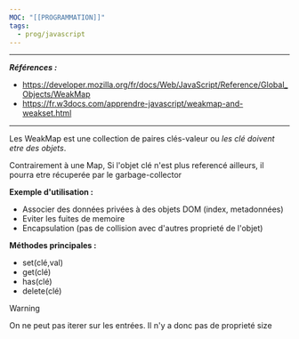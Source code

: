 ```yaml
---
MOC: "[[PROGRAMMATION]]"
tags:
  - prog/javascript
---
```

---
***Références :***
- https://developer.mozilla.org/fr/docs/Web/JavaScript/Reference/Global_Objects/WeakMap
- https://fr.w3docs.com/apprendre-javascript/weakmap-and-weakset.html

---

Les WeakMap est une collection de paires clés-valeur ou *les clé doivent etre des objets*.

Contrairement à une Map, Si l'objet clé n'est plus referencé ailleurs, il pourra etre récuperée par le garbage-collector

**Exemple d'utilisation :**
- Associer des données privées à des objets DOM (index, metadonnées)
- Eviter les fuites de memoire
- Encapsulation (pas de collision avec d'autres proprieté de l'objet)

**Méthodes principales :**
- set(clé,val)
- get(clé)
- has(clé)
- delete(clé)

> [!warning]
> On ne peut pas iterer sur les entrées. Il n'y a donc pas de proprieté size






